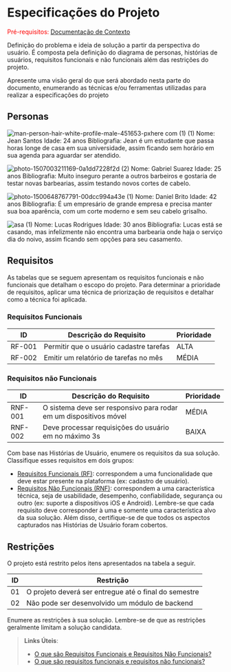 # Especificações do Projeto

<span style="color:red">Pré-requisitos: <a href="01-Documentação de Contexto.md"> Documentação de Contexto</a></span>

Definição do problema e ideia de solução a partir da perspectiva do usuário. É composta pela definição do  diagrama de personas, histórias de usuários, requisitos funcionais e não funcionais além das restrições do projeto.

Apresente uma visão geral do que será abordado nesta parte do documento, enumerando as técnicas e/ou ferramentas utilizadas para realizar a especificações do projeto

## Personas

![man-person-hair-white-profile-male-451653-pxhere com (1) (1)](https://github.com/ICEI-PUC-Minas-PSG-ADS-TI/psg-ads-2024-1-p2-tiapn-7358-1-01-Afiados-Estilosos/assets/129122228/d309dbd2-85ba-4112-8418-b02f9015d59d)
Nome: Jean Santos
Idade: 24 anos 
Bibliografia: Jean é um estudante que passa horas longe de casa em sua universidade, assim ficando sem horário em sua agenda para aguardar ser atendido.

![photo-1507003211169-0a1dd7228f2d (2)](https://github.com/ICEI-PUC-Minas-PSG-ADS-TI/psg-ads-2024-1-p2-tiapn-7358-1-01-Afiados-Estilosos/assets/129122228/eb7e53ee-a123-4d9e-8013-fe5a7207d1e3)
Nome: Gabriel Suarez 
Idade: 25 anos
Bibliografia: Muito inseguro perante a outros barbeiros e gostaria de testar novas barbearias, assim testando novos cortes de cabelo.

![photo-1500648767791-00dcc994a43e (1)](https://github.com/ICEI-PUC-Minas-PSG-ADS-TI/psg-ads-2024-1-p2-tiapn-7358-1-01-Afiados-Estilosos/assets/129122228/f34f2a4c-a4d4-49c4-b5ea-35dcdc7f549e)
Nome: Daniel Brito
Idade: 42 anos
Bibliografia: É um empresário de grande empresa e precisa manter sua boa aparência, com um corte moderno e sem seu cabelo grisalho.

![asa (1)](https://github.com/ICEI-PUC-Minas-PSG-ADS-TI/psg-ads-2024-1-p2-tiapn-7358-1-01-Afiados-Estilosos/assets/129122228/4a502f5b-b48e-44ef-8db0-159fcd834bf2)
Nome: Lucas Rodrigues
Idade: 30 anos
Bibliografia: Lucas está se casando, mas infelizmente não encontra uma barbearia onde haja o serviço dia do noivo, assim ficando sem opções para seu casamento.
















## Requisitos

As tabelas que se seguem apresentam os requisitos funcionais e não funcionais que detalham o escopo do projeto. Para determinar a prioridade de requisitos, aplicar uma técnica de priorização de requisitos e detalhar como a técnica foi aplicada.

### Requisitos Funcionais

|ID    | Descrição do Requisito  | Prioridade |
|------|-----------------------------------------|----|
|RF-001| Permitir que o usuário cadastre tarefas | ALTA | 
|RF-002| Emitir um relatório de tarefas no mês   | MÉDIA |

### Requisitos não Funcionais

|ID     | Descrição do Requisito  |Prioridade |
|-------|-------------------------|----|
|RNF-001| O sistema deve ser responsivo para rodar em um dispositivos móvel | MÉDIA | 
|RNF-002| Deve processar requisições do usuário em no máximo 3s |  BAIXA | 

Com base nas Histórias de Usuário, enumere os requisitos da sua solução. Classifique esses requisitos em dois grupos:

- [Requisitos Funcionais
 (RF)](https://pt.wikipedia.org/wiki/Requisito_funcional):
 correspondem a uma funcionalidade que deve estar presente na
  plataforma (ex: cadastro de usuário).
- [Requisitos Não Funcionais
  (RNF)](https://pt.wikipedia.org/wiki/Requisito_n%C3%A3o_funcional):
  correspondem a uma característica técnica, seja de usabilidade,
  desempenho, confiabilidade, segurança ou outro (ex: suporte a
  dispositivos iOS e Android).
Lembre-se que cada requisito deve corresponder à uma e somente uma
característica alvo da sua solução. Além disso, certifique-se de que
todos os aspectos capturados nas Histórias de Usuário foram cobertos.

## Restrições

O projeto está restrito pelos itens apresentados na tabela a seguir.

|ID| Restrição                                             |
|--|-------------------------------------------------------|
|01| O projeto deverá ser entregue até o final do semestre |
|02| Não pode ser desenvolvido um módulo de backend        |

Enumere as restrições à sua solução. Lembre-se de que as restrições geralmente limitam a solução candidata.

> **Links Úteis**:
> - [O que são Requisitos Funcionais e Requisitos Não Funcionais?](https://codificar.com.br/requisitos-funcionais-nao-funcionais/)
> - [O que são requisitos funcionais e requisitos não funcionais?](https://analisederequisitos.com.br/requisitos-funcionais-e-requisitos-nao-funcionais-o-que-sao/)
